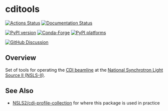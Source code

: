 # cditools

[![Actions Status][actions-badge]][actions-link]
[![Documentation Status][rtd-badge]][rtd-link]

[![PyPI version][pypi-version]][pypi-link]
[![Conda-Forge][conda-badge]][conda-link]
[![PyPI platforms][pypi-platforms]][pypi-link]

[![GitHub Discussion][github-discussions-badge]][github-discussions-link]

<!-- SPHINX-START -->

<!-- prettier-ignore-start -->
[actions-badge]:            https://github.com/nsls2/cditools/workflows/CI/badge.svg
[actions-link]:             https://github.com/nsls2/cditools/actions
[conda-badge]:              https://img.shields.io/conda/vn/conda-forge/cditools
[conda-link]:               https://github.com/conda-forge/cditools-feedstock
[github-discussions-badge]: https://img.shields.io/static/v1?label=Discussions&message=Ask&color=blue&logo=github
[github-discussions-link]:  https://github.com/nsls2/cditools/discussions
[pypi-link]:                https://pypi.org/project/cditools/
[pypi-platforms]:           https://img.shields.io/pypi/pyversions/cditools
[pypi-version]:             https://img.shields.io/pypi/v/cditools
[rtd-badge]:                https://readthedocs.org/projects/cditools/badge/?version=latest
[rtd-link]:                 https://cditools.readthedocs.io/en/latest/?badge=latest

<!-- prettier-ignore-end -->

## Overview

Set of tools for operating the
[CDI beamline](https://www.bnl.gov/nsls2/beamlines/beamline.php?r=9-ID) at the
[National Synchrotron Light Source II (NSLS-II)](https://www.bnl.gov/nsls2/).

## See Also

- [NSLS2/cdi-profile-collection](https://github.com/NSLS2/cdi-profile-collection)
  for where this package is used in practice
